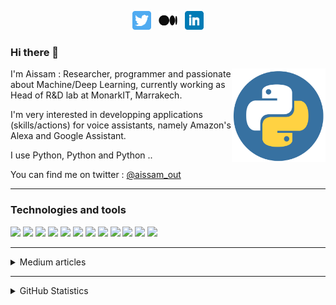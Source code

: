 <!--# [![aissam out header](./images/eye.png)](https://www.linkedin.com/in/aissam-outchakoucht/)-->

<p align='center'>
<a href="https://twitter.com/aissam_out"><img height="30" src="./images/twitter.png"></a>&nbsp;&nbsp;
<a href="https://aissam-outchakoucht.medium.com/"><img height="30" src="./images/medium.png"></a>&nbsp;&nbsp;
<a href="https://www.linkedin.com/in/aissam-outchakoucht/"><img height="30" src="./images/linkedin.png"></a>
</p>

### Hi there 👋

 <p>
  <img width="150" align='right' src="./images/python.png">
</p>

I'm Aissam : Researcher, programmer and passionate about Machine/Deep Learning, currently working as Head of R&D lab at MonarkIT, Marrakech.

I'm very interested in developping applications (skills/actions) for voice assistants, namely Amazon's Alexa and Google Assistant.

I use Python, Python and Python ..

You can find me on twitter : [@aissam_out](https://twitter.com/aissam_out) 

 ---
 
 ### Technologies and tools

![](https://img.shields.io/badge/Code-Python-informational?style=flat&logo=python&logoColor=white&color=2bbc8a)
![](https://img.shields.io/badge/DeepLearning-Tensorflow-informational?style=flat&logo=tensorflow&logoColor=white&color=2bbc8a)
![](https://img.shields.io/badge/DeepLearning-Keras-informational?style=flat&logo=keras&logoColor=white&color=2bbc8a)
![](https://img.shields.io/badge/Web-Flask-informational?style=flat&logo=flask&logoColor=white&color=2bbc8a)
![](https://img.shields.io/badge/Tool-Docker-informational?style=flat&logo=docker&logoColor=white&color=2bbc8a)
![](https://img.shields.io/badge/Tool-Git-informational?style=flat&logo=git&logoColor=white&color=2bbc8a)
![](https://img.shields.io/badge/Chatbot-Dialogflow-informational?style=flat&logo=dialogflow&logoColor=white&color=2bbc8a)
![](https://img.shields.io/badge/VoiceAssistant-Alexa-informational?style=flat&logo=amazon&logoColor=white&color=2bbc8a)
![](https://img.shields.io/badge/PaaS-Heroku-informational?style=flat&logo=heroku&logoColor=white&color=2bbc8a)
![](https://img.shields.io/badge/RTDataBase-Firebase-informational?style=flat&logo=firebase&logoColor=white&color=2bbc8a)
![](https://img.shields.io/badge/OS-Linux-informational?style=flat&logo=linux&logoColor=white&color=2bbc8a)
![](https://img.shields.io/badge/OS-Windows-informational?style=flat&logo=windows&logoColor=white&color=2bbc8a)

 ---

<details>
<summary>Medium articles</summary>
 <p>
  <img width="150" align='right' src="./images/medium.png">
</p>
 
### Medium articles

[A guide to building WhatsApp chatbots using Dialogflow and FireBase](https://towardsdatascience.com/a-guide-to-building-whatsapp-chatbots-using-dialogflow-and-firebase-4ff5e904ac3)<br>
> A step-by-step tutorial to create smart chatbots for your business and have them to interact with your backend <br>

[Machine Learning in production: Keras, Flask, Docker and Heroku](https://towardsdatascience.com/machine-learning-in-production-keras-flask-docker-and-heroku-933b5f885459)<br>
> Pipeline for ML/DL solutions: Build the model, create an API to interact with it, containerize it and deploy it <br>

[Emergence as the starting point to Artificial General Intelligence](https://aissam-outchakoucht.medium.com/emergence-as-the-starting-point-to-artificial-general-intelligence-a789ecce388b)<br>
> What made humans unique and therefore let them triumph over this planet, is their ability to add flexibility to the common ingredients of emergence: number and cooperation

</details>

 ---
<details>
<summary>GitHub Statistics</summary>

<p>
<img align="right" src="https://github-readme-stats.vercel.app/api/index/?username=aissam-out&hide=issues&theme=radical&show_icons=true&count_private=true" />

<img align="left" src="https://github-readme-stats.vercel.app/api/top-langs/?username=aissam-out&theme=radical&show_icons=true" />
</p>

</details>

<!--
**aissam-out/aissam-out** is a ✨ _special_ ✨ repository because its `README.md` (this file) appears on your GitHub profile.

Here are some ideas to get you started:

- 🔭 I’m currently working on ...
- 🌱 I’m currently learning ...
- 👯 I’m looking to collaborate on ...
- 🤔 I’m looking for help with ...
- 💬 Ask me about ...
- 📫 How to reach me: ...
- 😄 Pronouns: ...
- ⚡ Fun fact: ...
-->
